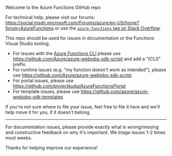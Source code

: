 Welcome to the Azure Functions GitHub repo

For technical help, please visit our forums: https://social.msdn.microsoft.com/Forums/azure/en-US/home?forum=AzureFunctions or use the [`azure-functions` tag on Stack Overflow](http://stackoverflow.com/questions/tagged/azure-functions).

This repo should be used for issues in documentation or the Functions Visual Studio tooling. 

- For issues with the [Azure Functions CLI](https://www.npmjs.com/package/azure-functions-cli) please use https://github.com/Azure/azure-webjobs-sdk-script and add a "[CLI]" prefix.
- For runtime issues (e.g. "my function doesn't work as intended"), please use https://github.com/Azure/azure-webjobs-sdk-script
- For portal issues, please use https://github.com/projectkudu/AzureFunctionsPortal
- For template issues, please use https://github.com/azure/azure-webjobs-sdk-templates

If you're not sure where to file your issue, feel free to file it here and we'll help move it for you, if it doesn't belong.

------------

For documentation issues, please provide exactly what is wrong/missing and constructive feedback on why it's important. We triage issues 1-2 times most weeks.

Thanks for helping improve our experience!

